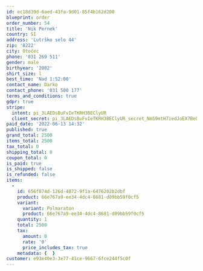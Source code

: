 ```yaml
---
id: ec18d39d-6aed-43fa-9d01-85f4b162d200
blueprint: order
order_number: 54
title: 'Nik Pernek'
country: SI
address: 'Lutrško selo 44'
zip: '8222'
city: Otočec
phone: '031 269 511'
gender: male
birthyear: '2002'
shirt_size: l
best_time: 'Nad 1:52:00'
contact_name: Darko
contact_phone: '031 500 177'
terms_and_conditions: true
gdpr: true
stripe:
  intent: pi_3LAEDsBuFvIeTKRH3BEClyUR
  client_secret: pi_3LAEDsBuFvIeTKRH3BEClyUR_secret_NmS9mtH7iedJoEX7BeOP8wBLJ
paid_date: '2022-06-13 14:32'
published: true
grand_total: 2500
items_total: 2500
tax_total: 0
shipping_total: 0
coupon_total: 0
is_paid: true
is_shipped: false
is_refunded: false
items:
  -
    id: 656f874d-126d-4872-9f1a-6476202b2dbf
    product: 66e767a9-ee34-4dc4-8681-d09bb59f0cf5
    variant:
      variant: Polmaraton
      product: 66e767a9-ee34-4dc4-8681-d09bb59f0cf5
    quantity: 1
    total: 2500
    tax:
      amount: 0
      rate: '0'
      price_includes_tax: true
    metadata: {  }
customer: e93e40e3-3e77-41ce-9667-6fce244f5c0f
---
```

